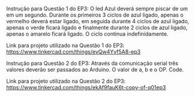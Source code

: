 Instrução para Questão 1 do EP3: 
O led Azul deverá sempre piscar de um em um segundo. 
Durante os primeiros 3 ciclos de azul ligado, apenas o vermelho deverá estar ligado, em  seguida durante 4 ciclos de azul ligado, apenas o verde ficará ligado e finalmente  durante 2 ciclos de azul ligado, apenas o amarelo ficará ligado. O ciclo continua  indefinidamente. 

Link para projeto utilizado na Questão 1 do EP3: https://www.tinkercad.com/things/evQw4Yvf5A8-ep3


Instrução para Questão 2 do EP3:
Através da comunicação serial três valores deverão ser passados ao Arduino. O valor de  a, b e o OP. Code. 

Link para projeto utilizado na Questão 2 do EP3: https://www.tinkercad.com/things/ekAf9fauK6t-copy-of-q01ep3

